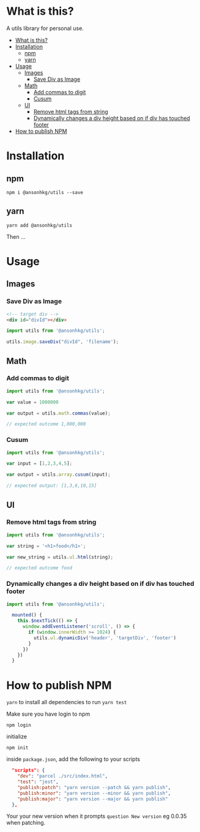 # What is this?

A utils library for personal use.

- [What is this?](#what-is-this)
- [Installation](#installation)
  - [npm](#npm)
  - [yarn](#yarn)
- [Usage](#usage)
  - [Images](#images)
    - [Save Div as Image](#save-div-as-image)
  - [Math](#math)
    - [Add commas to digit](#add-commas-to-digit)
    - [Cusum](#cusum)
  - [UI](#ui)
    - [Remove html tags from string](#remove-html-tags-from-string)
    - [Dynamically changes a div height based on if div has touched footer](#dynamically-changes-a-div-height-based-on-if-div-has-touched-footer)
- [How to publish NPM](#how-to-publish-npm)
# Installation

## npm
`npm i @ansonhkg/utils --save`

## yarn

`yarn add @ansonhkg/utils`

Then ...

# Usage


## Images

### Save Div as Image
```html
<!-- target div -->
<div id="divId"></div>
```

```js
import utils from '@ansonhkg/utils';

utils.image.saveDiv("divId", 'filename');

```

## Math

### Add commas to digit
```js
import utils from '@ansonhkg/utils';

var value = 1000000

var output = utils.math.commas(value);

// expected outcome 1,000,000
```

### Cusum
``` js
import utils from '@ansonhkg/utils';

var input = [1,2,3,4,5];

var output = utils.array.cusum(input);

// expected output: [1,3,6,10,15]

```

## UI

### Remove html tags from string
```js
import utils from '@ansonhkg/utils';

var string = '<h1>food</h1>';

var new_string = utils.ul.html(string);

// expected outcome food
```

### Dynamically changes a div height based on if div has touched footer
```js
import utils from '@ansonhkg/utils';

  mounted() {
    this.$nextTick(() => {
      window.addEventListener('scroll', () => {
        if (window.innerWidth >= 1024) {
          utils.ul.dynamicDiv('header', 'targetDiv', 'footer')
        }
      })
    })
  }

```


# How to publish NPM

`yarn` to install all dependencies to run `yarn test`

Make sure you have login to npm

```npm login```

initialize

```npm init ```

inside `package.json`, add the following to your scripts

```json
  "scripts": {
    "dev": "parcel ./src/index.html",
    "test": "jest",
    "publish:patch": "yarn version --patch && yarn publish",
    "publish:minor": "yarn version --minor && yarn publish",
    "publish:major": "yarn version --major && yarn publish"
  },
```

Your your new version when it prompts `question New version` eg 0.0.35 when patching.

